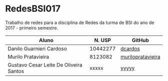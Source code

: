 # RedesBSI017
Trabalho de redes para a disciplina de Redes da turma de BSI do ano de 2017 - primeiro semestre.

Aluno | N. USP | GitHub
------------ | ------------- | --------------
Danilo Guarnieri Cardoso | 10442277 | [dcardos](https://github.com/dcardos)
Murilo Pratavieira | 8123082 | [murilopratavieira](https://github.com/murilopratavieira)
Gustavo Cesar Leite De Oliveira Santos | xxxxx | [yyyyy](https://github.com/yyyyy)
